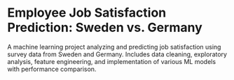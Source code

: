
# Employee Job Satisfaction Prediction: Sweden vs. Germany

A machine learning project analyzing and predicting job satisfaction using survey data from Sweden and Germany. Includes data cleaning, exploratory analysis, feature engineering, and implementation of various ML models with performance comparison.
